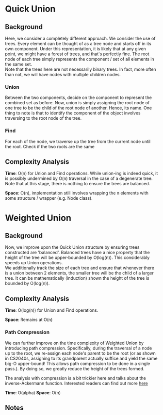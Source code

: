 # Quick Union

## Background
Here, we consider a completely different approach. We consider the use of trees. Every element can be
thought of as a tree node and starts off in its own component. Under this representation, it is likely
that at any given point, we might have a forest of trees, and that's perfectly fine. The root node of each tree
simply represents the component / set of all elements in the same set. <br>
Note that the trees here are not necessarily binary trees. In fact, more often than not, we will have nodes
with multiple children nodes.

### Union
Between the two components, decide on the component to represent the combined set as before.
Now, union is simply assigning the root node of one tree to be the child of the root node of another. Hence, its name.
One thing to note is that to identify the component of the object involves traversing to the root node of the
tree.

### Find
For each of the node, we traverse up the tree from the current node until the root. Check if the
two roots are the same

## Complexity Analysis
**Time**: O(n) for Union and Find operations. While union-ing is indeed quick, it is possibly undermined
by O(n) traversal in the case of a degenerate tree. Note that at this stage, there is nothing to ensure the trees
are balanced.

**Space**: O(n), implementation still involves wrapping the n elements with some structure / wrapper (e.g. Node class).

# Weighted Union
## Background
Now, we improve upon the Quick Union structure by ensuring trees constructed are 'balanced'. Balanced
trees have a nice property that the height of the tree will be upper-bounded by O(log(n)). This considerably speeds
up Union operations. <br>
We additionally track the size of each tree and ensure that whenever there is a union between 2 elements, the smaller
tree will be the child of a larger tree. 
It can be mathematically (induction) shown the height of the tree is bounded by O(log(n)).

## Complexity Analysis
**Time**: O(log(n)) for Union and Find operations.

**Space**: Remains at O(n)

### Path Compression
We can further improve on the time complexity of Weighted Union by introducing path compression. Specifically, during
the traversal of a node up to the root, we re-assign each node's parent to be the root (or as shown in CS2040s,
assigning to its grandparent actually suffice and yield the same big-O upper-bound! This allows path compression to be
done in a single pass.). By doing so, we greatly reduce the height of the trees formed.

The analysis with compression is a bit trickier here and talks about the inverse-Ackermann function. 
Interested readers can find out more [here](https://dl.acm.org/doi/pdf/10.1145/321879.321884)

**Time**: O(alpha)
**Space**: O(n)

## Notes
